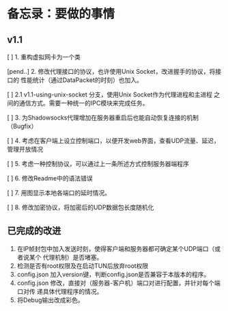 备忘录：要做的事情
==================

## v1.1

[      ] 1. 重构虚拟网卡为一个类

[pend..] 2. 修改代理接口的协议，也许使用Unix Socket，改进握手的协议，将接口的
            性能统计（通过DataPacket的时刻）也加入。

[      ] 2.1 v1.1-using-unix-socket 分支，使用Unix Socket作为代理进程和主进程
             之间的通信方式。需要一种统一的IPC模块来完成任务。

[      ] 3. 为Shadowsocks代理增加在服务器重启后也能自动恢复连接的机制（Bugfix）

[      ] 4. 考虑在客户端上设立控制端口，以便开发web界面，查看UDP流量、延迟，管理开放情况

[      ] 5. 考虑一种控制协议，可以通过上一条所述方式控制服务器端程序

[      ] 6. 修改Readme中的语法错误

[      ] 7. 用图显示本地各端口的延时情况。

[      ] 8. 修改加密协议，将加密后的UDP数据包长度随机化


## 已完成的改进

1. 在IP帧封包中加入发送时刻，使得客户端和服务器都可确定某个UDP端口（或者说某个
   代理机制）是否堵塞。
1. 检测是否有root权限及在启动TUN后放弃root权限
1. config.json 加入version键，判断config.json是否兼容于本版本的程序。
1. config.json 修改，直接对（服务器-客户机）端口对进行配置，并针对每个端口对传
   递具体代理程序的情况。
1. 将Debug输出改成彩色。
